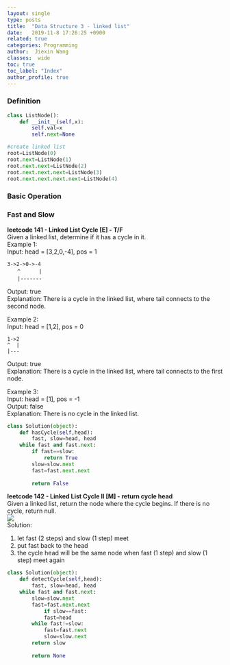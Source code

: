 ```yaml
---
layout: single
type: posts
title:  "Data Structure 3 - linked list"
date:   2019-11-8 17:26:25 +0900
related: true
categories: Programming
author:  Jiexin Wang
classes:  wide
toc: true
toc_label: "Index"
author_profile: true
---
```


### Definition

```python
class ListNode():
    def __init__(self,x):
        self.val=x
        self.next=None

#create linked list
root=ListNode(0)
root.next=ListNode(1)
root.next.next=ListNode(2)
root.next.next.next=ListNode(3)
root.next.next.next.next=ListNode(4)
```   

### Basic Operation


### Fast and Slow  

**leetcode 141 - Linked List Cycle [E] - T/F**  
Given a linked list, determine if it has a cycle in it.  
Example 1:  
Input: head = [3,2,0,-4], pos = 1  

    3->2->0->-4
    　　^      |
    　　|-------
  	   
Output: true  
Explanation: There is a cycle in the linked list, where tail connects to the second node.  

Example 2:  
Input: head = [1,2], pos = 0  

    1->2
    ^  |
    |---
          
Output: true  
Explanation: There is a cycle in the linked list, where tail connects to the first node.  

Example 3:  
Input: head = [1], pos = -1  
Output: false  
Explanation: There is no cycle in the linked list.  

```python
class Solution(object):
    def hasCycle(self,head):
        fast, slow=head, head
	while fast and fast.next:
	    if fast==slow:
	    	return True
	    slow=slow.next
	    fast=fast.next.next
          
        return False
```

**leetcode 142 - Linked List Cycle II [M] - return cycle head**  
Given a linked list, return the node where the cycle begins. If there is no cycle, return null.  
![](https://ha5ha6.github.io/judy_blog/assets/images/142.png)  
Solution:  
1. let fast (2 steps) and slow (1 step) meet  
2. put fast back to the head   
3. the cycle head will be the same node when fast (1 step) and slow (1 step) meet again  

```python
class Solution(object):
    def detectCycle(self,head):
        fast, slow=head, head
	while fast and fast.next:
	    slow=slow.next
	    fast=fast.next.next
            if slow==fast:
	    	fast=head
		while fast!=slow:
		    fast=fast.next
		    slow=slow.next
		return slow
		
        return None
```

